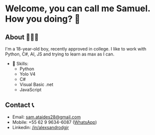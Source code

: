 # Welcome, you can call me Samuel. How you doing? 👋

<!--
**SamuelAtaides/SamuelAtaides** is a ✨ _special_ ✨ repository because its `README.md` (this file) appears on your GitHub profile.

Here are some ideas to get you started:

- 🔭 I’m currently working on ...
- 🌱 I’m currently learning ...
- 👯 I’m looking to collaborate on ...
- 🤔 I’m looking for help with ...
- 💬 Ask me about ...
- 📫 How to reach me: ...
- 😄 Pronouns: ...
- ⚡ Fun fact: ...
-->

##  About 🙋🏻‍♂️

I'm a 18-year-old boy, recently approved in college. I like to work with Python, C#, AI, JS and trying to learn as max as I can.

- 👾 Skills:
  - Python
  - Yolo V4
  - C#
  - Visual Basic .net
  - JavaScript

## Contact 📞
- Email: sam.ataides28@gmail.com
- Mobile: +55 62 9 9634-6087 ([WhatsApp](https://api.whatsapp.com/send?phone=5562996346087))
- Linkedin: [/in/alexsandrodgjr](https://www.linkedin.com/in/SamuelAtaides/)
